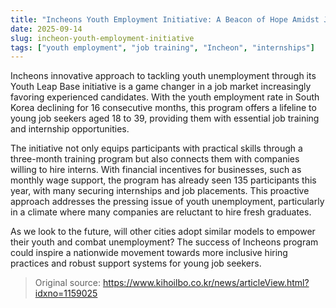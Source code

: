 ```yaml
---
title: "Incheons Youth Employment Initiative: A Beacon of Hope Amidst Job Scarcity"
date: 2025-09-14
slug: incheon-youth-employment-initiative
tags: ["youth employment", "job training", "Incheon", "internships"]
---
```


Incheons innovative approach to tackling youth unemployment through its Youth Leap Base initiative is a game changer in a job market increasingly favoring experienced candidates. With the youth employment rate in South Korea declining for 16 consecutive months, this program offers a lifeline to young job seekers aged 18 to 39, providing them with essential job training and internship opportunities.

The initiative not only equips participants with practical skills through a three-month training program but also connects them with companies willing to hire interns. With financial incentives for businesses, such as monthly wage support, the program has already seen 135 participants this year, with many securing internships and job placements. This proactive approach addresses the pressing issue of youth unemployment, particularly in a climate where many companies are reluctant to hire fresh graduates.

As we look to the future, will other cities adopt similar models to empower their youth and combat unemployment? The success of Incheons program could inspire a nationwide movement towards more inclusive hiring practices and robust support systems for young job seekers.
> Original source: https://www.kihoilbo.co.kr/news/articleView.html?idxno=1159025